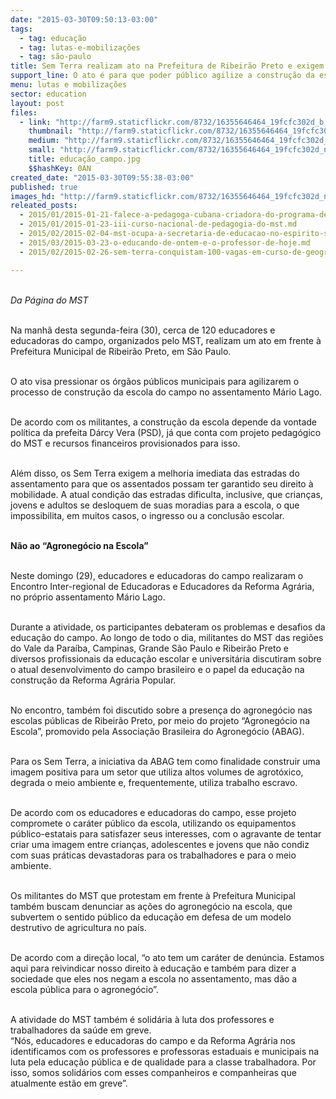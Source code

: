 ```yaml
---
date: "2015-03-30T09:50:13-03:00"
tags:
  - tag: educação
  - tag: lutas-e-mobilizações
  - tag: são-paulo
title: Sem Terra realizam ato na Prefeitura de Ribeirão Preto e exigem a construção de escolas
support_line: O ato é para que poder público agilize a construção da escola no Assentamento Mário Lago e denuncia a entrada do agronegócio nas escolas públicas.
menu: lutas e mobilizações
sector: education
layout: post
files:
  - link: "http://farm9.staticflickr.com/8732/16355646464_19fcfc302d_b.jpg"
    thumbnail: "http://farm9.staticflickr.com/8732/16355646464_19fcfc302d_t.jpg"
    medium: "http://farm9.staticflickr.com/8732/16355646464_19fcfc302d_z.jpg"
    small: "http://farm9.staticflickr.com/8732/16355646464_19fcfc302d_n.jpg"
    title: educação_campo.jpg
    $$hashKey: 0AN
created_date: "2015-03-30T09:55:38-03:00"
published: true
images_hd: "http://farm9.staticflickr.com/8732/16355646464_19fcfc302d_n.jpg"
releated_posts:
  - 2015/01/2015-01-21-falece-a-pedagoga-cubana-criadora-do-programa-de-alfabetizacao-sim-eu-posso.md
  - 2015/01/2015-01-23-iii-curso-nacional-de-pedagogia-do-mst.md
  - 2015/02/2015-02-04-mst-ocupa-a-secretaria-de-educacao-no-espirito-santo.md
  - 2015/03/2015-03-23-o-educando-de-ontem-e-o-professor-de-hoje.md
  - 2015/02/2015-02-26-sem-terra-conquistam-100-vagas-em-curso-de-geografia-na-ufpa.md

---
```

<p><br />
<em>Da P&aacute;gina do MST&nbsp;</em></p>

<p><br />
Na manh&atilde; desta segunda-feira (30), cerca de 120 educadores e educadoras do campo, organizados pelo MST, realizam um ato em frente &agrave; Prefeitura Municipal de Ribeir&atilde;o Preto, em S&atilde;o Paulo.</p>

<p><br />
O ato visa pressionar os &oacute;rg&atilde;os p&uacute;blicos municipais para agilizarem o processo de constru&ccedil;&atilde;o da escola do campo no assentamento M&aacute;rio Lago.&nbsp;</p>

<p><br />
De acordo com os militantes, a constru&ccedil;&atilde;o da escola depende da vontade pol&iacute;tica da prefeita D&aacute;rcy Vera (PSD), j&aacute; que conta com projeto pedag&oacute;gico do MST e recursos financeiros provisionados para isso.</p>

<p><br />
Al&eacute;m disso, os Sem Terra exigem a melhoria imediata das estradas do assentamento para que os assentados possam ter garantido seu direito &agrave; mobilidade. A atual condi&ccedil;&atilde;o das estradas dificulta, inclusive, que crian&ccedil;as, jovens e adultos se desloquem de suas moradias para a escola, o que impossibilita, em muitos casos, o ingresso ou a conclus&atilde;o escolar.</p>

<p><br />
<strong>N&atilde;o ao &ldquo;Agroneg&oacute;cio na Escola&rdquo;</strong></p>

<p><br />
Neste domingo (29), educadores e educadoras do campo realizaram o Encontro Inter-regional de Educadoras e Educadores da Reforma Agr&aacute;ria, no pr&oacute;prio assentamento M&aacute;rio Lago.</p>

<p><br />
Durante a atividade, os participantes debateram os problemas e desafios da educa&ccedil;&atilde;o do campo. Ao longo de todo o dia, militantes do MST das regi&otilde;es do Vale da Para&iacute;ba, Campinas, Grande S&atilde;o Paulo e Ribeir&atilde;o Preto e diversos profissionais da educa&ccedil;&atilde;o escolar e universit&aacute;ria discutiram sobre o atual desenvolvimento do campo brasileiro e o papel da educa&ccedil;&atilde;o na constru&ccedil;&atilde;o da Reforma Agr&aacute;ria Popular.</p>

<p><br />
No encontro, tamb&eacute;m foi discutido sobre a presen&ccedil;a do agroneg&oacute;cio nas escolas p&uacute;blicas de Ribeir&atilde;o Preto, por meio do projeto &ldquo;Agroneg&oacute;cio na Escola&rdquo;, promovido pela Associa&ccedil;&atilde;o Brasileira do Agroneg&oacute;cio (ABAG).</p>

<p><br />
Para os Sem Terra, a iniciativa da ABAG tem como finalidade construir uma imagem positiva para um setor que utiliza altos volumes de agrot&oacute;xico, degrada o meio ambiente e, frequentemente, utiliza trabalho escravo.</p>

<p><br />
De acordo com os educadores e educadoras do campo, esse projeto compromete o car&aacute;ter p&uacute;blico da escola, utilizando os equipamentos p&uacute;blico-estatais para satisfazer seus interesses, com o agravante de tentar criar uma imagem entre crian&ccedil;as, adolescentes e jovens que n&atilde;o condiz com suas pr&aacute;ticas devastadoras para os trabalhadores e para o meio ambiente.</p>

<p><br />
Os militantes do MST que protestam em frente &agrave; Prefeitura Municipal tamb&eacute;m buscam denunciar as a&ccedil;&otilde;es do agroneg&oacute;cio na escola, que subvertem o sentido p&uacute;blico da educa&ccedil;&atilde;o em defesa de um modelo destrutivo de agricultura no pa&iacute;s.</p>

<p><br />
De acordo com a dire&ccedil;&atilde;o local, &ldquo;o ato tem um car&aacute;ter de den&uacute;ncia. Estamos aqui para reivindicar nosso direito &agrave; educa&ccedil;&atilde;o e tamb&eacute;m para dizer a sociedade que eles nos negam a escola no assentamento, mas d&atilde;o a escola p&uacute;blica para o agroneg&oacute;cio&rdquo;.</p>

<p><br />
A atividade do MST tamb&eacute;m &eacute; solid&aacute;ria &agrave; luta dos professores e trabalhadores da sa&uacute;de em greve.<br />
&ldquo;N&oacute;s, educadores e educadoras do campo e da Reforma Agr&aacute;ria nos identificamos com os professores e professoras estaduais e municipais na luta pela educa&ccedil;&atilde;o p&uacute;blica e de qualidade para a classe trabalhadora. Por isso, somos solid&aacute;rios com esses companheiros e companheiras que atualmente est&atilde;o em greve&rdquo;.</p>
